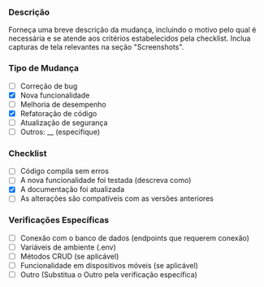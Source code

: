 ### Descrição
Forneça uma breve descrição da mudança, incluindo o motivo pelo qual é necessária e se atende aos critérios estabelecidos pela checklist. Inclua capturas de tela relevantes na seção "Screenshots".

### Tipo de Mudança
- [ ] Correção de bug
- [X] Nova funcionalidade
- [ ] Melhoria de desempenho
- [X] Refatoração de código
- [ ] Atualização de segurança
- [ ] Outros: __ (especifique)

### Checklist
- [ ] Código compila sem erros
- [ ] A nova funcionalidade foi testada (descreva como)
- [X] A documentação foi atualizada
- [ ] As alterações são compatíveis com as versões anteriores

### Verificações Específicas
- [ ] Conexão com o banco de dados (endpoints que requerem conexão)
- [ ] Variáveis de ambiente (.env)
- [ ] Métodos CRUD (se aplicável)
- [ ] Funcionalidade em dispositivos móveis (se aplicável)
- [ ] Outro (Substitua o Outro pela verificação específica)